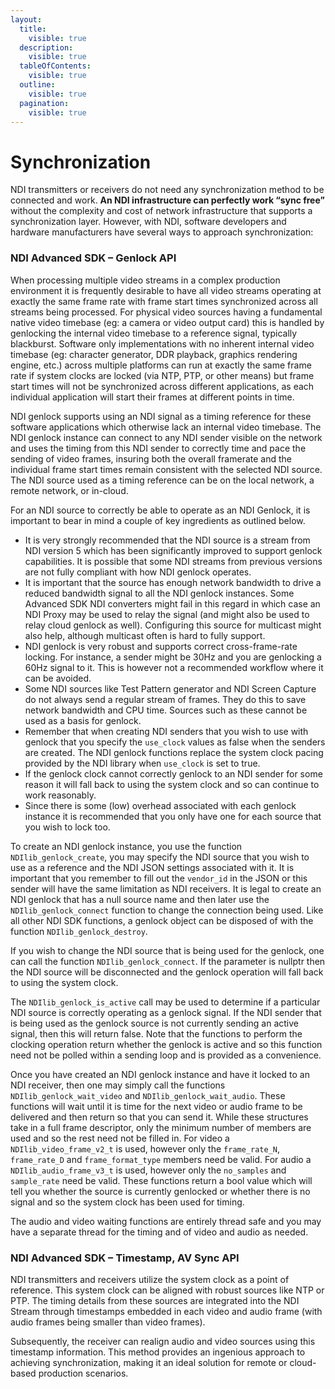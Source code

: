 ```yaml
---
layout:
  title:
    visible: true
  description:
    visible: true
  tableOfContents:
    visible: true
  outline:
    visible: true
  pagination:
    visible: true
---
```


# Synchronization

NDI transmitters or receivers do not need any synchronization method to be connected and work. **An NDI infrastructure can perfectly work “sync free”** without the complexity and cost of network infrastructure that supports a synchronization layer. However, with NDI, software developers and hardware manufacturers have several ways to approach synchronization:

### NDI Advanced SDK – Genlock API

When processing multiple video streams in a complex production environment it is frequently desirable to have all video streams operating at exactly the same frame rate with frame start times synchronized across all streams being processed. For physical video sources having a fundamental native video timebase (eg: a camera or video output card) this is handled by genlocking the internal video timebase to a reference signal, typically blackburst. Software only implementations with no inherent internal video timebase (eg: character generator, DDR playback, graphics rendering engine, etc.) across multiple platforms can run at exactly the same frame rate if system clocks are locked (via NTP, PTP, or other means) but frame start times will not be synchronized across different applications, as each individual application will start their frames at different points in time.

NDI genlock supports using an NDI signal as a timing reference for these software applications which otherwise lack an internal video timebase. The NDI genlock instance can connect to any NDI sender visible on the network and uses the timing from this NDI sender to correctly time and pace the sending of video frames, insuring both the overall framerate and the individual frame start times remain consistent with the selected NDI source. The NDI source used as a timing reference can be on the local network, a remote network, or in-cloud.

For an NDI source to correctly be able to operate as an NDI Genlock, it is important to bear in mind a couple of key ingredients as outlined below.

* It is very strongly recommended that the NDI source is a stream from NDI version 5 which has been significantly improved to support genlock capabilities. It is possible that some NDI streams from previous versions are not fully compliant with how NDI genlock operates.
* It is important that the source has enough network bandwidth to drive a reduced bandwidth signal to all the NDI genlock instances. Some Advanced SDK NDI converters might fail in this regard in which case an NDI Proxy may be used to relay the signal (and might also be used to relay cloud genlock as well). Configuring this source for multicast might also help, although multicast often is hard to fully support.
* NDI genlock is very robust and supports correct cross-frame-rate locking. For instance, a sender might be 30Hz and you are genlocking a 60Hz signal to it. This is however not a recommended workflow where it can be avoided.
* Some NDI sources like Test Pattern generator and NDI Screen Capture do not always send a regular stream of frames. They do this to save network bandwidth and CPU time. Sources such as these cannot be used as a basis for genlock.
* Remember that when creating NDI senders that you wish to use with genlock that you specify the `use_clock` values as false when the senders are created. The NDI genlock functions replace the system clock pacing provided by the NDI library when `use_clock` is set to true.
* If the genlock clock cannot correctly genlock to an NDI sender for some reason it will fall back to using the system clock and so can continue to work reasonably.
* Since there is some (low) overhead associated with each genlock instance it is recommended that you only have one for each source that you wish to lock too.

To create an NDI genlock instance, you use the function `NDIlib_genlock_create`, you may specify the NDI source that you wish to use as a reference and the NDI JSON settings associated with it. It is important that you remember to fill out the `vendor_id` in the JSON or this sender will have the same limitation as NDI receivers. It is legal to create an NDI genlock that has a null source name and then later use the `NDIlib_genlock_connect` function to change the connection being used. Like all other NDI SDK functions, a genlock object can be disposed of with the function `NDIlib_genlock_destroy`.

If you wish to change the NDI source that is being used for the genlock, one can call the function `NDIlib_genlock_connect`. If the parameter is nullptr then the NDI source will be disconnected and the genlock operation will fall back to using the system clock.

The `NDIlib_genlock_is_active` call may be used to determine if a particular NDI source is correctly operating as a genlock signal. If the NDI sender that is being used as the genlock source is not currently sending an active signal, then this will return false. Note that the functions to perform the clocking operation return whether the genlock is active and so this function need not be polled within a sending loop and is provided as a convenience.

Once you have created an NDI genlock instance and have it locked to an NDI receiver, then one may simply call the functions `NDIlib_genlock_wait_video` and `NDIlib_genlock_wait_audio`. These functions will wait until it is time for the next video or audio frame to be delivered and then return so that you can send it. While these structures take in a full frame descriptor, only the minimum number of members are used and so the rest need not be filled in. For video a `NDIlib_video_frame_v2_t` is used, however only the `frame_rate_N`, `frame_rate_D` and `frame_format_type` members need be valid. For audio a `NDIlib_audio_frame_v3_t` is used, however only the `no_samples` and `sample_rate` need be valid. These functions return a bool value which will tell you whether the source is currently genlocked or whether there is no signal and so the system clock has been used for timing.

The audio and video waiting functions are entirely thread safe and you may have a separate thread for the timing and of video and audio as needed.

### NDI Advanced SDK – Timestamp, AV Sync API

NDI transmitters and receivers utilize the system clock as a point of reference. This system clock can be aligned with robust sources like NTP or PTP. The timing details from these sources are integrated into the NDI Stream through timestamps embedded in each video and audio frame (with audio frames being smaller than video frames).

Subsequently, the receiver can realign audio and video sources using this timestamp information. This method provides an ingenious approach to achieving synchronization, making it an ideal solution for remote or cloud-based production scenarios.
